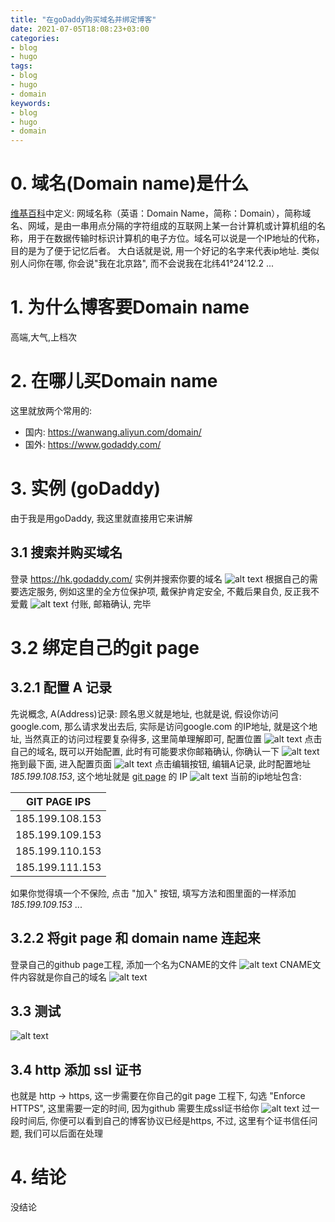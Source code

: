 ```yaml
---
title: "在goDaddy购买域名并绑定博客"
date: 2021-07-05T18:08:23+03:00
categories:
- blog
- hugo
tags:
- blog
- hugo
- domain
keywords:
- blog
- hugo
- domain
---
```


<!--more-->
# 0. 域名(Domain name)是什么
[维基百科][domain-name]中定义: 网域名称（英语：Domain Name，简称：Domain），简称域名、网域，是由一串用点分隔的字符组成的互联网上某一台计算机或计算机组的名称，用于在数据传输时标识计算机的电子方位。域名可以说是一个IP地址的代称，目的是为了便于记忆后者。
大白话就是说, 用一个好记的名字来代表ip地址. 类似别人问你在哪, 你会说"我在北京路", 而不会说我在北纬41°24'12.2 ... 

# 1. 为什么博客要Domain name
高端,大气,上档次

# 2. 在哪儿买Domain name
这里就放两个常用的:
* 国内: https://wanwang.aliyun.com/domain/
* 国外: https://www.godaddy.com/

# 3. 实例 (goDaddy)
由于我是用goDaddy, 我这里就直接用它来讲解

## 3.1 搜索并购买域名
登录 https://hk.godaddy.com/ 实例并搜索你要的域名
![alt text](../../../../static/img/buy_domain_godaddy.png "Title")
根据自己的需要选定服务, 例如这里的全方位保护项, 戴保护肯定安全, 不戴后果自负, 反正我不爱戴
![alt text](../../../../static/img/order_domain_godaddy.png "Title")
付账, 邮箱确认, 完毕

# 3.2 绑定自己的git page
## 3.2.1 配置 A 记录
先说概念, A(Address)记录: 顾名思义就是地址, 也就是说, 假设你访问 google.com, 那么请求发出去后, 实际是访问google.com 的IP地址, 就是这个地址, 当然真正的访问过程要复杂得多, 这里简单理解即可, 配置位置
![alt text](../../../../static/img/config_a_recard_0.png "Title")
点击自己的域名, 既可以开始配置, 此时有可能要求你邮箱确认, 你确认一下
![alt text](../../../../static/img/config_a_recard_1.png "Title")
拖到最下面, 进入配置页面
![alt text](../../../../static/img/config_a_recard_2.png "Title")
点击编辑按钮, 编辑A记录, 此时配置地址 *185.199.108.153*, 这个地址就是 [git page](https://docs.github.com/cn/pages/configuring-a-custom-domain-for-your-github-pages-site/managing-a-custom-domain-for-your-github-pages-site) 的 IP 
![alt text](../../../../static/img/config_a_recard_3.png "Title")
当前的ip地址包含:

|GIT PAGE IPS|
|-----------------|
| 185.199.108.153 |
| 185.199.109.153 |
| 185.199.110.153 |
| 185.199.111.153 |

如果你觉得填一个不保险, 点击 "加入" 按钮, 填写方法和图里面的一样添加 *185.199.109.153* ...

## 3.2.2 将git page 和 domain name 连起来

登录自己的github page工程, 添加一个名为CNAME的文件
![alt text](../../../../static/img/config_a_recard_4.png "Title")
CNAME文件内容就是你自己的域名
![alt text](../../../../static/img/config_a_recard_5.png "Title")

## 3.3 测试
![alt text](../../../../static/img/blog_home_page.png "Title")

## 3.4 http 添加 ssl 证书
也就是 http -> https, 这一步需要在你自己的git page 工程下, 勾选 "Enforce HTTPS", 这里需要一定的时间, 因为github 需要生成ssl证书给你
![alt text](../../../../static/img/add_ssl_to_http.png "Title")
过一段时间后, 你便可以看到自己的博客协议已经是https, 不过, 这里有个证书信任问题, 我们可以后面在处理

# 4. 结论
没结论

[domain-name]: https://zh.wikipedia.org/wiki/%E5%9F%9F%E5%90%8D  "wiki: domain name"